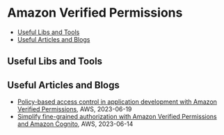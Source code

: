 # Amazon Verified Permissions

- [Useful Libs and Tools](#useful-libs-and-tools)
- [Useful Articles and Blogs](#useful-articles-and-blogs)


## Useful Libs and Tools


## Useful Articles and Blogs

- [Policy-based access control in application development with Amazon Verified Permissions](https://aws.amazon.com/blogs/devops/policy-based-access-control-in-application-development-with-amazon-verified-permissions/), AWS, 2023-06-19
- [Simplify fine-grained authorization with Amazon Verified Permissions and Amazon Cognito](https://aws.amazon.com/blogs/security/simplify-fine-grained-authorization-with-amazon-verified-permissions-and-amazon-cognito/), AWS, 2023-06-14
